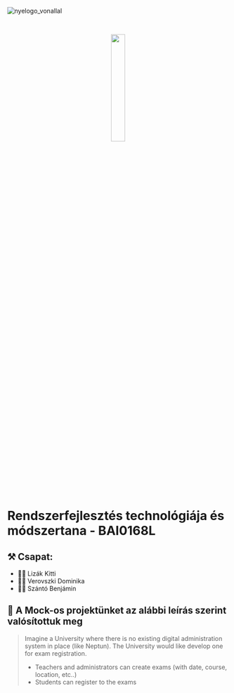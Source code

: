 
![nyelogo_vonallal](https://github.com/vellt/rft/assets/61885011/6785177f-835d-4d23-ad74-198c7a76ac96)

<br>

<p align="center">
  <img align="center" src= 'https://github.com/vellt/rft/assets/61885011/6f3f64c5-d96e-4800-8179-ea5076484cd0' width='25%' >
</p>

<br>
<br>
<br>

# Rendszerfejlesztés technológiája és módszertana - BAI0168L



## ⚒️ Csapat:
- 👩‍💻 Lizák Kitti
- 👩‍💻 Verovszki Dominika
- 👨‍💻 Szántó Benjámin

## 📝 A Mock-os projektünket az alábbi leírás szerint valósítottuk meg
> Imagine a University where there is no existing digital administration system in place (like Neptun). 
> The University would like develop one for exam registration. 
> - Teachers and administrators can create exams (with date, course, location, etc..)
> - Students can register to the exams
